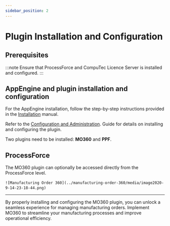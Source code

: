 ```yaml
---
sidebar_position: 2
---
```

# Plugin Installation and Configuration

## Prerequisites

:::note
Ensure that ProcessForce and CompuTec Licence Server is installed and configured.
:::

## AppEngine and plugin installation and configuration

For the AppEngine installation, follow the step-by-step instructions provided in the  [Installation](../../administrators-guide/configuration-and-administration/installation.md) manual.

Refer to the [Configuration and Administration](../../administrators-guide/configuration-and-administration/configuration.md). Guide for details on installing and configuring the plugin.

Two plugins need to be installed: **MO360** and **PPF**.

## ProcessForce

The MO360 plugin can optionally be accessed directly from the ProcessForce level.

    ![Manufacturing Order 360](../manufacturing-order-360/media/image2020-9-14-23-18-44.png)

---
By properly installing and configuring the MO360 plugin, you can unlock a seamless experience for managing manufacturing orders. Implement MO360 to streamline your manufacturing processes and improve operational efficiency.
